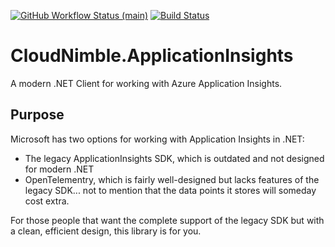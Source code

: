 [![GitHub Workflow Status (main)](https://img.shields.io/github/actions/workflow/status/microsoft/ApplicationInsights-JS/ci.yml?branch=main)](https://github.com/microsoft/ApplicationInsights-JS/tree/main)
[![Build Status](https://dev.azure.com/mseng/AppInsights/_apis/build/status%2FAppInsights%20-%20DevTools%2F1DS%20JavaScript%20SDK%20web%20SKU%20(main%3B%20master)?branchName=main)](https://dev.azure.com/mseng/AppInsights/_build/latest?definitionId=8184&branchName=main)

# CloudNimble.ApplicationInsights
A modern .NET Client for working with Azure Application Insights.

## Purpose
Microsoft has two options for working with Application Insights in .NET:
- The legacy ApplicationInsights SDK, which is outdated and not designed for modern .NET
- OpenTelementry, which is fairly well-designed but lacks features of the legacy SDK... not to mention that the data points it stores will someday cost extra.

For those people that want the complete support of the legacy SDK but with a clean, efficient design, this library is for you.